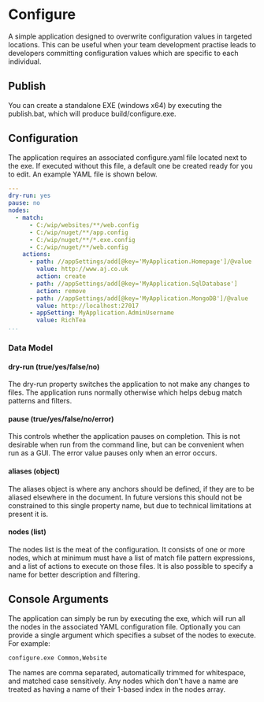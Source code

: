 # Configure

A simple application designed to overwrite configuration values in targeted locations. This can be
useful when your team development practise leads to developers committing configuration values which
are specific to each individual.

## Publish

You can create a standalone EXE (windows x64) by executing the publish.bat, which will produce
build/configure.exe.

## Configuration

The application requires an associated configure.yaml file located next to the exe. If executed without
this file, a default one be created ready for you to edit. An example YAML file is shown below.

```yaml
---
dry-run: yes
pause: no
nodes:
  - match:
      - C:/wip/websites/**/web.config
      - C:/wip/nuget/**/app.config
      - C:/wip/nuget/**/*.exe.config
      - C:/wip/nuget/**/web.config
    actions:
      - path: //appSettings/add[@key='MyApplication.Homepage']/@value
        value: http://www.aj.co.uk
        action: create
      - path: //appSettings/add[@key='MyApplication.SqlDatabase']
        action: remove
      - path: //appSettings/add[@key='MyApplication.MongoDB']/@value
        value: http://localhost:27017
      - appSetting: MyApplication.AdminUsername
        value: RichTea
...
```

### Data Model

#### dry-run (true/yes/false/no)

The dry-run property switches the application to not make any changes to files. The application runs
normally otherwise which helps debug match patterns and filters.

#### pause (true/yes/false/no/error)

This controls whether the application pauses on completion. This is not desirable when run from the
command line, but can be convenient when run as a GUI. The error value pauses only when an error occurs.

#### aliases (object)

The aliases object is where any anchors should be defined, if they are to be aliased elsewhere in the
document. In future versions this should not be constrained to this single property name, but due to
technical limitations at present it is.

#### nodes (list)

The nodes list is the meat of the configuration. It consists of one or more nodes, which at minimum
must have a list of match file pattern expressions, and a list of actions to execute on those files. It
is also possible to specify a name for better description and filtering.

## Console Arguments

The application can simply be run by executing the exe, which will run all the nodes in the associated
YAML configuration file. Optionally you can provide a single argument which specifies a subset of the
nodes to execute. For example:

`configure.exe Common,Website`

The names are comma separated, automatically trimmed for whitespace, and matched case sensitively. Any
nodes which don't have a name are treated as having a name of their 1-based index in the nodes array.

